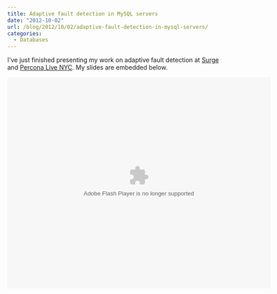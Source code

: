 ```yaml
---
title: Adaptive fault detection in MySQL servers
date: "2012-10-02"
url: /blog/2012/10/02/adaptive-fault-detection-in-mysql-servers/
categories:
  - Databases
---
```

I've just finished presenting my work on adaptive fault detection at [Surge](http://omniti.com/surge/2012) and [Percona Live NYC](http://www.percona.com/live/nyc-2012/). My slides are embedded below.

<embed src="https://www.box.com/embed/t12m58yptav00ej.swf" width="600" height="480" wmode="opaque" type="application/x-shockwave-flash" allowFullScreen="true" allowScriptAccess="always">


